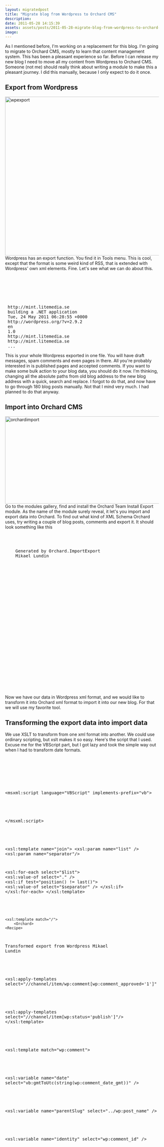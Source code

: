 ```yaml
---
layout: migratedpost
title: "Migrate blog from Wordpress to Orchard CMS"
description:
date: 2011-05-28 14:15:39
assets: assets/posts/2011-05-28-migrate-blog-from-wordpress-to-orchard-cms
image: 
---
```


<p>As I mentioned before, I'm working on a replacement for this blog. I'm going to migrate to Orchard CMS, mostly to learn that content management system. This has been a pleasant experience so far.  Before I can release my new blog I need to move all my content from Wordpress to Orchard CMS. Someone (not me) should really think about writing a module to make this a pleasant journey. I did this manually, because I only expect to do it once.</p>
<h2>Export from Wordpress</h2>
<p><a href="http://litemedia.info/media/Default/Mint/wpexport.png"><img height="520" width="793" src="http://litemedia.info/media/Default/Mint/wpexport.png" title="wpexport" class="alignnone size-full wp-image-1220" /></a> Wordpress has an export function. You find it in Tools menu. This is cool, except that the format is some weird kind of RSS, that is extended with Wordpress' own xml elements. Fine. Let's see what we can do about this.</p>
<pre class="brush:xml"><?xml version="1.0" encoding="UTF-8"?>
<!-- generator="WordPress/2.9.2" created="2011-05-24 06:45"-->
<rss version="2.0"
 xmlns:excerpt="http://wordpress.org/export/1.0/excerpt/"
 xmlns:content="http://purl.org/rss/1.0/modules/content/"
 xmlns:wfw="http://wellformedweb.org/CommentAPI/"
 xmlns:dc="http://purl.org/dc/elements/1.1/"
 xmlns:wp="http://wordpress.org/export/1.0/">

<channel>
 <title>Mint</title>
 <link>http://mint.litemedia.se</link>
 <description>building a .NET application</description>
 <pubDate>Tue, 24 May 2011 06:28:55 +0000</pubDate>
 <generator>http://wordpress.org/?v=2.9.2</generator>
 <language>en</language>
 <wp:wxr_version>1.0</wp:wxr_version>
 <wp:base_site_url>http://mint.litemedia.se</wp:base_site_url>
 <wp:base_blog_url>http://mint.litemedia.se</wp:base_blog_url>
 ...
</channel></pre>
<p>This is your whole Wordpress exported in one file. You will have draft messages, spam comments and even pages in there. All you're probably interested in is published pages and accepted comments.  If you want to make some bulk action to your blog data, you should do it now. I'm thinking, changing all the absolute paths from old blog address to the new blog address with a quick, search and replace. I forgot to do that, and now have to go through 180 blog posts manually. Not that I mind very much. I had planned to do that anyway.</p>
<h2>Import into Orchard CMS</h2>
<p><a href="http://litemedia.info/media/Default/Mint/orchardimport.png"><img height="286" width="959" src="http://litemedia.info/media/Default/Mint/orchardimport.png" title="orchardimport" class="alignnone size-full wp-image-1222" /></a> Go to the modules gallery, find and install the Orchard Team Install Export module. As the name of the module surely reveal, it let's you import and export data into Orchard. To find out what kind of XML Schema Orchard uses, try writing a couple of blog posts, comments and export it. It should look something like this</p>
<pre class="brush:xml"><!--Exported from Orchard-->
<Orchard>
  <Recipe>
    <Name>Generated by Orchard.ImportExport</Name>
    <Author>Mikael Lundin</Author>
  </Recipe>
  <Data>
    <Comment Id="/Identifier=6066991b882a488da366d1f64e19d36d" Status="Published">
      <CommentPart Author="Mikael Lundin" UserName="Mikael Lundin" Email="myemail@home.se" Status="Approved" CommentDateUtc="2011-05-22T10:54:33Z" CommentText="This is comment number 1. It has no line breaks." CommentedOn="/Route.Slug=what-to-do-before-release" CommentedOnContainer="/Route.Slug=blog" />
      <CommonPart Owner="/User.UserName=Mikael Lundin" CreatedUtc="2011-05-22T10:54:33Z" PublishedUtc="2011-05-22T10:54:33Z" ModifiedUtc="2011-05-22T10:54:33Z" />
      <IdentityPart Identifier="6066991b882a488da366d1f64e19d36d" />
    </Comment>
    <Comment Id="/Identifier=11376d3721144b2ebb51d4da880592f6" Status="Published">
      <CommentPart Author="Mikael Lundin" UserName="Mikael Lundin" Email="myemail@home.se" Status="Approved" CommentDateUtc="2011-05-22T10:55:00Z" CommentText="Here comes comment number two.&#xD;&#xA;It has several line breaks.&#xD;&#xA;&#xD;&#xA;Saluté!" CommentedOn="/Route.Slug=what-to-do-before-release" CommentedOnContainer="/Route.Slug=blog" />
      <CommonPart Owner="/User.UserName=Mikael Lundin" CreatedUtc="2011-05-22T10:55:00Z" PublishedUtc="2011-05-22T10:55:00Z" ModifiedUtc="2011-05-22T10:55:00Z" />
      <IdentityPart Identifier="11376d3721144b2ebb51d4da880592f6" />
    </Comment>
    <BlogPost Id="/Route.Slug=first" Status="Published">
      <TagsPart Tags="" />
      <CommentsPart CommentsShown="true" CommentsActive="true" />
      <RoutePart Title="New blog on litemedia.info" Slug="first" Path="first" />
      <CommonPart Owner="/User.UserName=Mikael Lundin" Container="/Route.Slug=blog" CreatedUtc="2011-04-16T08:18:28Z" PublishedUtc="2011-04-17T19:59:18Z" ModifiedUtc="2011-04-17T19:59:18Z" />
      <BodyPart Text="&lt;p&gt;I will move all the blog posts from mint.litemedia.se to litemedia.info&lt;/p&gt;&#xD;&#xA;&lt;p&gt;I hope this will result in&lt;/p&gt;&#xD;&#xA;&lt;ul&gt;&#xD;&#xA;&lt;li&gt;More readers&lt;/li&gt;&#xD;&#xA;&lt;li&gt;Easier management&lt;/li&gt;&#xD;&#xA;&lt;li&gt;Better design&lt;/li&gt;&#xD;&#xA;&lt;/ul&gt;" />
    </BlogPost>
    <BlogPost Id="/Route.Slug=what-to-do-before-release" Status="Published">
      <TagsPart Tags="tag1,tag2,tag3,tag4" />
      <CommentsPart CommentsShown="true" CommentsActive="true" />
      <RoutePart Title="What to do before release" Slug="what-to-do-before-release" Path="what-to-do-before-release" />
      <CommonPart Owner="/User.UserName=Mikael Lundin" Container="/Route.Slug=blog" CreatedUtc="2011-04-19T17:46:23Z" PublishedUtc="2011-05-23T19:17:38Z" ModifiedUtc="2011-05-23T19:17:38Z" />
      <BodyPart Text="&lt;p&gt;Things that needs to be done before release of the blog&lt;/p&gt;..." />
    </BlogPost>
  </Data>
</Orchard></pre>
<p>Now we have our data in Wordpress xml format, and we would like to transform it into Orchard xml format to import it into our new blog. For that we will use my favorite tool.</p>
<h2>Transforming the export data into import data</h2>
<p>We use XSLT to transform from one xml format into another. We could use ordinary scripting, but xslt makes it so easy. Here's the script that I used. Excuse me for the VBScript part, but I got lazy and took the simple way out when I had to transform date formats.</p>
<pre class="brush:xml"><?xml version="1.0" encoding="utf-8"?>
<xsl:stylesheet version="1.0" 
 xmlns:xsl="http://www.w3.org/1999/XSL/Transform" 
 xmlns:wp="http://wordpress.org/export/1.0/"
 xmlns:msxml="urn:schemas-microsoft-com:xslt"  
 xmlns:vb="#VBCustomScript" 
 xmlns:content="http://purl.org/rss/1.0/modules/content/">
    <xsl:output method="xml" indent="yes"/>

 <!-- Yes this is ugly but I didn't have the energy to solve it with Xslt 1.0 -->
 <msxml:script language="VBScript" implements-prefix="vb">  
 <![CDATA[ 
 function gmtToUtc(str) 
 gmtToUtc = Split(str)(0) & "T" & Split(str)(1) & "Z"
 end function 
 ]]>  
 </msxml:script>  
 
 <!-- A function to join values together with a seperator
   Example join(tags, ','
 -->
 <xsl:template name="join">
  <xsl:param name="list" />
  <xsl:param name="separator"/>

  <xsl:for-each select="$list">
   <xsl:value-of select="." />
   <xsl:if test="position() != last()">
    <xsl:value-of select="$separator" />
   </xsl:if>
  </xsl:for-each>
 </xsl:template> 
 
 
 <!-- Main entry Point -->
    <xsl:template match="/">
        <Orchard>
    <Recipe>
   <Name>Transformed export from Wordpress</Name>
   <Author>Mikael Lundin</Author>
    </Recipe>
    <Data>
   <!-- Comments: Only approved ones -->
   <xsl:apply-templates select="//channel/item/wp:comment[wp:comment_approved='1']" />
   <!-- Blog items: Only published ones -->
   <xsl:apply-templates select="//channel/item[wp:status='publish']"/>
    </Data>
  </Orchard>
    </xsl:template>
 
 <!-- Render a comment -->
 <xsl:template match="wp:comment">
  <!-- Comment publish date -->
  <xsl:variable name="date" select="vb:gmtToUtc(string(wp:comment_date_gmt))" />
  <!-- Parent identifier -->
  <xsl:variable name="parentSlug" select="../wp:post_name" />
  <!-- The comment ID -->
  <xsl:variable name="identity" select="wp:comment_id" />
  
  <Comment Id="/Identifier={$identity}" Status="Published">
   <CommentPart Status="Approved" CommentDateUtc="{$date}" CommentedOnContainer="/Route.Slug=blog" CommentedOn="/Route.Slug={$parentSlug}">
    <xsl:attribute name="Email"><xsl:value-of select="wp:comment_author_email"/></xsl:attribute>
    <xsl:attribute name="Author"><xsl:value-of select="wp:comment_author"/></xsl:attribute>
    <xsl:attribute name="CommentText"><xsl:value-of select="wp:comment_content/text()"/></xsl:attribute>
   </CommentPart>
   <CommonPart CreatedUtc="{$date}" PublishedUtc="{$date}" ModifiedUtc="{$date}" />
   <IdentityPart Identifier="{$identity}" />
  </Comment>
 </xsl:template>
 
 <!-- Render Blog item -->
 <xsl:template match="item">
  <!-- Blog post identifier -->
  <xsl:variable name="slug" select="wp:post_name" />
  <!-- Publish date -->
  <xsl:variable name="date" select="vb:gmtToUtc(string(wp:post_date_gmt))" />

  <BlogPost Id="/Route.Slug={$slug}" Status="Published">
   <TagsPart>
    <!-- Render parts -->
    <xsl:attribute name="Tags">
     <xsl:call-template name="join">
      <xsl:with-param name="list" select="category[@domain='tag']/@nicename" />
      <xsl:with-param name="separator" select="','" />
     </xsl:call-template>
    </xsl:attribute>
   </TagsPart>
   <CommentsPart CommentsShown="true" CommentsActive="true" />
   <RoutePart Slug="{$slug}" Path="{$slug}">
    <xsl:attribute name="Title">
     <xsl:value-of select="title" />
    </xsl:attribute>
   </RoutePart>
   <CommonPart Owner="/User.UserName=Mikael Lundin" Container="/Route.Slug=blog" CreatedUtc="{$date}" ModifiedUtc="{$date}" PublishedUtc="{$date}" />
   <BodyPart>
    <xsl:attribute name="Text">
     <xsl:value-of select="content:encoded/text()" />
    </xsl:attribute>
   </BodyPart>
  </BlogPost>
 </xsl:template>
</xsl:stylesheet></pre>
<p>Now you add the following line on the top of the Wordpress xml file, on line 2, under the xml declaration.</p>
<pre class="brush:xml"><?xml-stylesheet type="text/xsl" href="import.xslt" ?></pre>
<p>At this point it would be pretty simple to create an import from wordpress Orchard module, but I just want to solve my problem and move on. That is why I open my Wordpress xml-file in Internet Explorer and let that transform it for me.  Press F12 and you will have the ability to save the whole transformed file to disc.  <a href="http://litemedia.info/media/Default/Mint/iedevtool.png"><img height="557" width="663" src="http://litemedia.info/media/Default/Mint/iedevtool.png" title="iedevtool" class="alignnone size-full wp-image-1219" /></a> Now you can use that file to import your goodies into Orchard. Don't forget to move wp-content into your  media library also and change all the media links accordingly.  Not very hard, was it?</p>
